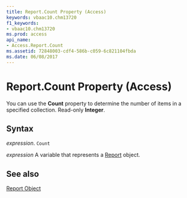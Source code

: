 ```yaml
---
title: Report.Count Property (Access)
keywords: vbaac10.chm13720
f1_keywords:
- vbaac10.chm13720
ms.prod: access
api_name:
- Access.Report.Count
ms.assetid: 72848003-cdf4-586b-c059-6c821104fbda
ms.date: 06/08/2017
---
```



# Report.Count Property (Access)

You can use the  **Count** property to determine the number of items in a specified collection. Read-only **Integer**.


## Syntax

 _expression_. `Count`

 _expression_ A variable that represents a [Report](Access.Report.md) object.


## See also


[Report Object](Access.Report.md)

